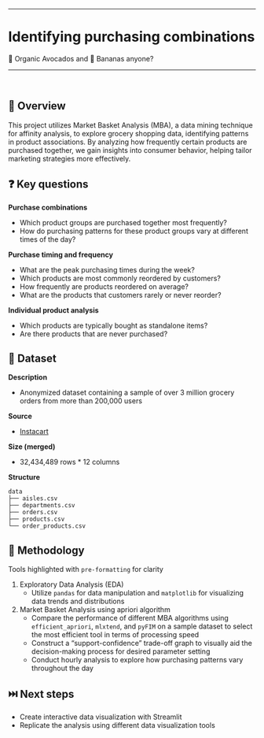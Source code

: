 ***
# Identifying purchasing combinations
🥑 Organic Avocados and 🍌 Bananas anyone?
***

<br>

## 📖 Overview

This project utilizes Market Basket Analysis (MBA), a data mining technique for affinity analysis, to explore grocery shopping data, identifying patterns in product associations. By analyzing how frequently certain products are purchased together, we gain insights into consumer behavior, helping tailor marketing strategies more effectively.

## ❓ Key questions

**Purchase combinations**

- Which product groups are purchased together most frequently?
- How do purchasing patterns for these product groups vary at different times of the day?

**Purchase timing and frequency**
- What are the peak purchasing times during the week?
- Which products are most commonly reordered by customers?
- How frequently are products reordered on average?
- What are the products that customers rarely or never reorder?

**Individual product analysis**
- Which products are typically bought as standalone items?
- Are there products that are never purchased?

## 💾 Dataset

**Description**
- Anonymized dataset containing a sample of over 3 million grocery orders from more than 200,000 users

**Source**
- [Instacart](https://tech.instacart.com/3-million-instacart-orders-open-sourced-d40d29ead6f2)

**Size (merged)**
- 32,434,489 rows * 12 columns

**Structure**
```
data
├── aisles.csv
├── departments.csv
├── orders.csv
├── products.csv
└── order_products.csv
```

## 🧭 Methodology

Tools highlighted with `pre-formatting` for clarity

1. Exploratory Data Analysis (EDA)
    - Utilize `pandas` for data manipulation and `matplotlib` for visualizing data trends and distributions
2. Market Basket Analysis using apriori algorithm
    - Compare the performance of different MBA algorithms using `efficient_apriori`, `mlxtend`, and `pyFIM` on a sample dataset to select the most efficient tool in terms of processing speed
    - Construct a “support-confidence” trade-off graph to visually aid the decision-making process for desired parameter setting
    - Conduct hourly analysis to explore how purchasing patterns vary throughout the day

## ⏭️ Next steps

- Create interactive data visualization with Streamlit
- Replicate the analysis using different data visualization tools
